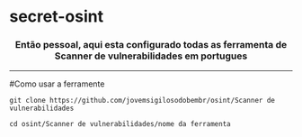# secret-osint

<h3><p align="center">Então pessoal, aqui esta configurado todas as ferramenta de 
Scanner de vulnerabilidades em portugues</p></h3>


--------------------------------------------------------------------------------------------------------

#Como usar a ferramente
```
git clone https://github.com/jovemsigilosodobembr/osint/Scanner de vulnerabilidades

cd osint/Scanner de vulnerabilidades/nome da ferramenta

```

